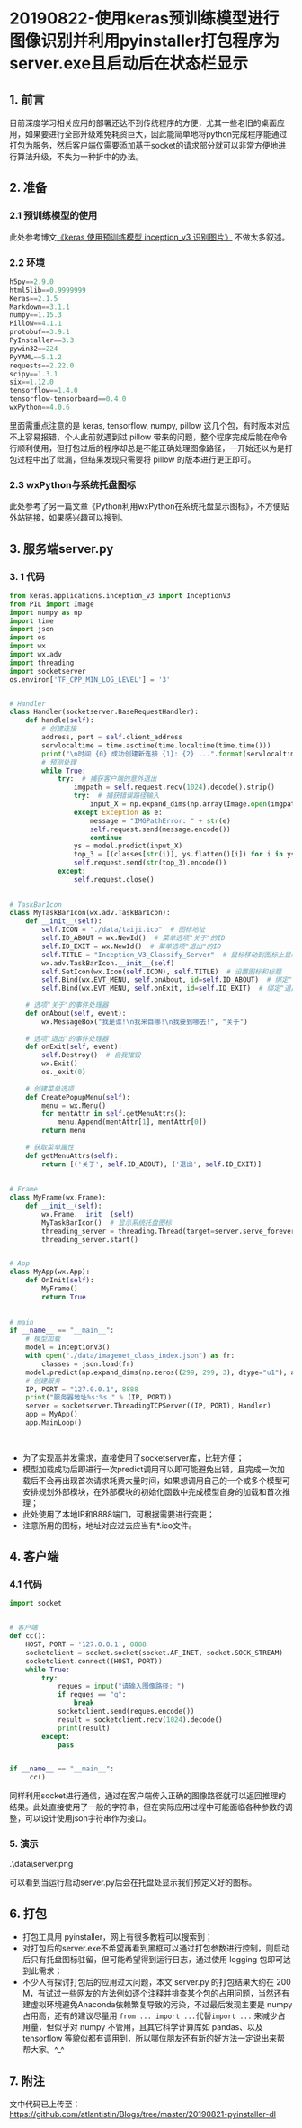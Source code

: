 # 20190822-使用keras预训练模型进行图像识别并利用pyinstaller打包程序为server.exe且启动后在状态栏显示

## 1. 前言

目前深度学习相关应用的部署还达不到传统程序的方便，尤其一些老旧的桌面应用，如果要进行全部升级难免耗资巨大，因此能简单地将python完成程序能通过打包为服务，然后客户端仅需要添加基于socket的请求部分就可以非常方便地进行算法升级，不失为一种折中的办法。

## 2. 准备

### 2.1 预训练模型的使用

此处参考博文[《keras 使用预训练模型 inception_v3 识别图片》](https://blog.csdn.net/nima1994/article/details/79942544) 不做太多叙述。

### 2.2 环境

```python
h5py==2.9.0
html5lib==0.9999999
Keras==2.1.5
Markdown==3.1.1
numpy==1.15.3
Pillow==4.1.1
protobuf==3.9.1
PyInstaller==3.3
pywin32==224
PyYAML==5.1.2
requests==2.22.0
scipy==1.3.1
six==1.12.0
tensorflow==1.4.0
tensorflow-tensorboard==0.4.0
wxPython==4.0.6

```



里面需重点注意的是 keras, tensorflow, numpy, pillow 这几个包，有时版本对应不上容易报错，个人此前就遇到过 pillow 带来的问题，整个程序完成后能在命令行顺利使用，但打包过后的程序却总是不能正确处理图像路径，一开始还以为是打包过程中出了纰漏，但结果发现只需要将 pillow 的版本进行更正即可。

### 2.3 wxPython与系统托盘图标

此处参考了另一篇文章《Python利用wxPython在系统托盘显示图标》，不方便贴外站链接，如果感兴趣可以搜到。

## 3. 服务端server.py

### 3. 1 代码

```python
from keras.applications.inception_v3 import InceptionV3
from PIL import Image
import numpy as np
import time
import json
import os
import wx
import wx.adv
import threading
import socketserver
os.environ['TF_CPP_MIN_LOG_LEVEL'] = '3'


# Handler
class Handler(socketserver.BaseRequestHandler):
    def handle(self):
        # 创建连接
        address, port = self.client_address
        servlocaltime = time.asctime(time.localtime(time.time()))
        print("\n时间 {0} 成功创建新连接 {1}: {2} ...".format(servlocaltime, address, port))
        # 预测处理
        while True:
            try:  # 捕获客户端的意外退出
                imgpath = self.request.recv(1024).decode().strip()
                try:  # 捕获错误路径输入
                    input_X = np.expand_dims(np.array(Image.open(imgpath).resize((299, 299))), axis=0) / 255.0
                except Exception as e:
                    message = "IMGPathError: " + str(e)
                    self.request.send(message.encode())
                    continue
                ys = model.predict(input_X)
                top_3 = [(classes[str(i)], ys.flatten()[i]) for i in ys.flatten().argsort()[-1:-4:-1]]
                self.request.send(str(top_3).encode())
            except:
                self.request.close()
        
            
# TaskBarIcon
class MyTaskBarIcon(wx.adv.TaskBarIcon):
    def __init__(self):
        self.ICON = "./data/taiji.ico"  # 图标地址
        self.ID_ABOUT = wx.NewId()  # 菜单选项"关于"的ID
        self.ID_EXIT = wx.NewId()  # 菜单选项"退出"的ID
        self.TITLE = "Inception_V3_Classify_Server"  # 鼠标移动到图标上显示的文字
        wx.adv.TaskBarIcon.__init__(self)
        self.SetIcon(wx.Icon(self.ICON), self.TITLE)  # 设置图标和标题
        self.Bind(wx.EVT_MENU, self.onAbout, id=self.ID_ABOUT)  # 绑定"关于"选项的点击事件
        self.Bind(wx.EVT_MENU, self.onExit, id=self.ID_EXIT)  # 绑定"退出"选项的点击事件
        
    # 选项"关于"的事件处理器
    def onAbout(self, event):
        wx.MessageBox("我是谁!\n我来自哪!\n我要到哪去!", "关于")
        
    # 选项"退出"的事件处理器
    def onExit(self, event):
        self.Destroy()  # 自我摧毁
        wx.Exit()
        os._exit(0)
        
    # 创建菜单选项
    def CreatePopupMenu(self):
        menu = wx.Menu()
        for mentAttr in self.getMenuAttrs():
            menu.Append(mentAttr[1], mentAttr[0])
        return menu
        
    # 获取菜单属性
    def getMenuAttrs(self):
        return [('关于', self.ID_ABOUT), ('退出', self.ID_EXIT)]
     
     
# Frame
class MyFrame(wx.Frame):
    def __init__(self):
        wx.Frame.__init__(self)
        MyTaskBarIcon()  # 显示系统托盘图标
        threading_server = threading.Thread(target=server.serve_forever)
        threading_server.start()            


# App
class MyApp(wx.App):
    def OnInit(self):
        MyFrame()
        return True
    
     
# main
if __name__ == "__main__":
    # 模型加载
    model = InceptionV3()
    with open("./data/imagenet_class_index.json") as fr:
        classes = json.load(fr)
    model.predict(np.expand_dims(np.zeros((299, 299, 3), dtype="u1"), axis=0) / 255.0)
    # 创建服务
    IP, PORT = "127.0.0.1", 8888
    print("服务器地址%s:%s." % (IP, PORT))
    server = socketserver.ThreadingTCPServer((IP, PORT), Handler)
    app = MyApp()
    app.MainLoop()
    
    
```

* 为了实现高并发需求，直接使用了socketserver库，比较方便；
* 模型加载成功后即进行一次predict调用可以即可能避免出错，且完成一次加载后不会再出现首次请求耗费大量时间，如果想调用自己的一个或多个模型可安排规划外部模块，在外部模块的初始化函数中完成模型自身的加载和首次推理；
* 此处使用了本地IP和8888端口，可根据需要进行变更；
* 注意所用的图标，地址对应过去应当有*.ico文件。

## 4. 客户端

### 4.1 代码

```python
import socket


# 客户端
def cc():
    HOST, PORT = '127.0.0.1', 8888
    socketclient = socket.socket(socket.AF_INET, socket.SOCK_STREAM)
    socketclient.connect((HOST, PORT))
    while True:
        try:
            reques = input("请输入图像路径: ")
            if reques == "q":
                break
            socketclient.send(reques.encode())
            result = socketclient.recv(1024).decode()
            print(result)
        except:
            pass


if __name__ == "__main__":
     cc()
```

同样利用socket进行通信，通过在客户端传入正确的图像路径就可以返回推理的结果。此处直接使用了一般的字符串，但在实际应用过程中可能面临各种参数的调整，可以设计使用json字符串作为接口。

### 5. 演示

.\data\server.png

可以看到当运行启动server.py后会在托盘处显示我们预定义好的图标。

## 6. 打包

* 打包工具用 pyinstaller，网上有很多教程可以搜索到；
* 对打包后的server.exe不希望再看到黑框可以通过打包参数进行控制，则启动后只有托盘图标驻留，但可能希望得到运行日志，通过使用 logging 包即可达到此需求；
* 不少人有探讨打包后的应用过大问题，本文 server.py 的打包结果大约在 200 M，有试过一些网友的方法例如逐个注释并排查某个包的占用问题，当然还有建虚拟环境避免Anaconda依赖繁复导致的污染，不过最后发现主要是 numpy占用高，还有的建议尽量用 ```from ... import ...```代替```import ...``` 来减少占用量，但似乎对 numpy 不管用，且其它科学计算库如 pandas、以及tensorflow 等貌似都有调用到，所以哪位朋友还有新的好方法一定说出来帮帮大家。^_^ 

## 7. 附注

文中代码已上传至：https://github.com/atlantistin/Blogs/tree/master/20190821-pyinstaller-dl
